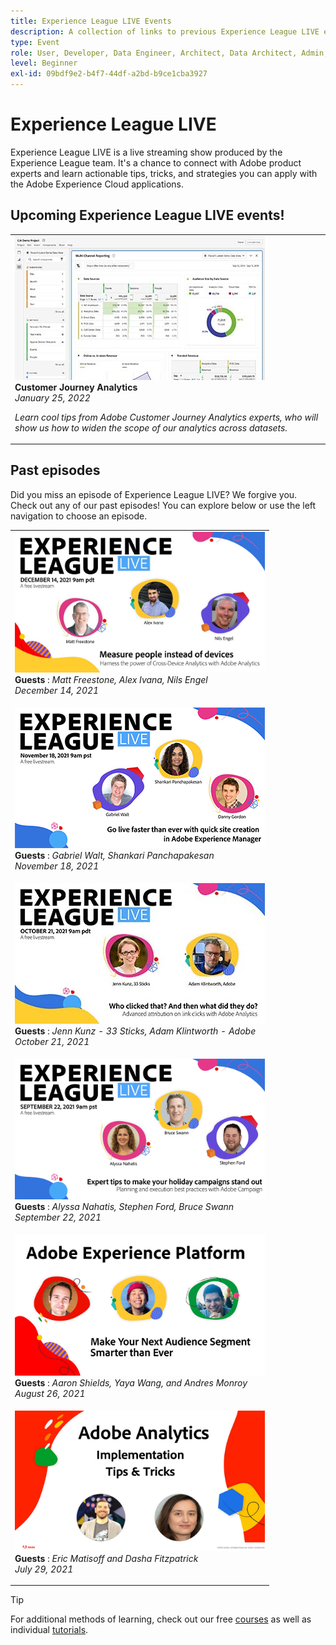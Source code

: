 ```yaml
---
title: Experience League LIVE Events
description: A collection of links to previous Experience League LIVE events
type: Event
role: User, Developer, Data Engineer, Architect, Data Architect, Admin, Leader
level: Beginner
exl-id: 09bdf9e2-b4f7-44df-a2bd-b9ce1cba3927
---
```

# Experience League LIVE

Experience League LIVE is a live streaming show produced by the Experience League team.  It's a chance to connect with Adobe product experts and learn actionable tips, tricks, and strategies you can apply with the Adobe Experience Cloud applications.


## Upcoming Experience League LIVE events!

<table>
<tr>
  <td>
      <img alt="Conversion Attribution" src="./assets/cja-thumb.jpg" />
     <div>
          <strong>Customer Journey Analytics</strong>
     <div>
          <em>January 25, 2022</em>
     </div>
     </div>
    <p>
    <em>Learn cool tips from Adobe Customer Journey Analytics experts, who will show us how to widen the scope of our analytics across datasets.</em>
    <p>
  </td>
</tr>
</table>


## Past episodes

Did you miss an episode of Experience League LIVE? We forgive you. Check out any of our past episodes! You can explore below or use the left navigation to choose an episode.

<table>
<tr> 
  <td>
    <a href="episodes/exl-live-episode-06.md">
      <img height=225 width=400 alt="Experience League LIVE" src="assets/exl-live-ep6-yt.jpeg" />
    </a>
     <div>
          <strong>Guests</strong> : <i>Matt Freestone, Alex Ivana, Nils Engel</i>
     </div>
     <div>
          <em>December 14, 2021</em>
     </div>    
    <p>
    <em></em>
    <p>
  </td>
</tr>
<tr> 
  <td>
    <a href="episodes/exl-live-episode-05.md">
      <img height=225 width=400 alt="Experience League LIVE" src="assets/exl-live-ep5-yt.png" />
    </a>
     <div>
          <strong>Guests</strong> : <i>Gabriel Walt, Shankari Panchapakesan</i>
     </div>
     <div>
          <em>November 18, 2021</em>
     </div>    
    <p>
    <em></em>
    <p>
  </td>
</tr>
<tr> 
  <td>
    <a href="episodes/exl-live-episode-04.md">
      <img height=225 width=400 alt="Experience League LIVE" src="assets/exl-live-ep4-thumbnail.jpg" />
    </a>
     <div>
          <strong>Guests</strong> : <i>Jenn Kunz - 33 Sticks, Adam Klintworth - Adobe</i>
     </div>
     <div>
          <em>October 21, 2021</em>
     </div>    
    <p>
    <em></em>
    <p>
  </td>
</tr>
<tr> 
  <td>
    <a href="episodes/exl-live-episode-03.md">
      <img height=225 width=400 alt="Experience League LIVE" src="assets/exl-live-ep3-afterimage.png" />
    </a>
     <div>
          <strong>Guests</strong> : <i>Alyssa Nahatis, Stephen Ford, Bruce Swann</i>
     </div>
     <div>
          <em>September 22, 2021</em>
     </div>    
    <p>
    <em></em>
    <p>
  </td>
</tr>
<tr> 
  <td>
    <a href="episodes/exl-live-episode-02.md">
      <img height=225 width=400 alt="Experience League LIVE" src="assets/exl-live-ep2-afterimage.png" />
    </a>
     <div>
          <strong>Guests</strong> : <i>Aaron Shields, Yaya Wang, and Andres Monroy</i>
     </div>
     <div>
          <em>August 26, 2021</em>
     </div>    
    <p>
    <em></em>
    <p>
  </td>
</tr>
<tr>
  <td>
    <a href="episodes/exl-live-episode-01.md">
      <img height=225 width=400 alt="Experience League LIVE" src="assets/exl-live-after2.jpg" />
    </a>
     <div>
          <strong>Guests</strong> : <i>Eric Matisoff and Dasha Fitzpatrick</i>
     </div>
     <div>
          <em>July 29, 2021</em>
     </div>    
    <p>
    <em></em>
    <p>
  </td>
</tr>
</table>

>[!TIP]
>
>For additional methods of learning, check out our free [courses](https://experienceleague.adobe.com/#dashboard/learning) as well as individual [tutorials](https://experienceleague.adobe.com/docs/home-tutorials.html).
